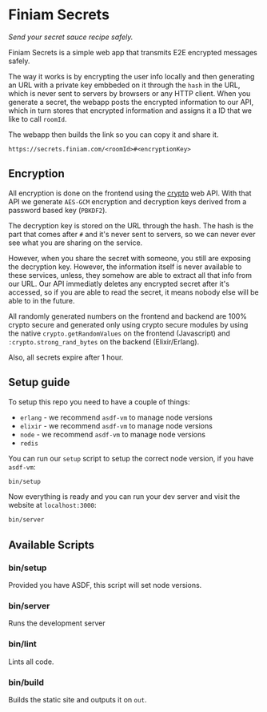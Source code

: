 # Finiam Secrets

*Send your secret sauce recipe safely.*

Finiam Secrets is a simple web app that transmits E2E encrypted messages safely.

The way it works is by encrypting the user info locally and then generating an URL with a private key embbeded on it through the `hash` in the URL, which is never sent to servers by browsers or any HTTP client. When you generate a secret, the webapp posts the encrypted information to our API, which in turn stores that encrypted information and assigns it a ID that we like to call `roomId`.

The webapp then builds the link so you can copy it and share it.

```
https://secrets.finiam.com/<roomId>#<encryptionKey>
```

## Encryption

All encryption is done on the frontend using the [crypto](https://developer.mozilla.org/en-US/docs/Web/API/Crypto) web API. With that API we generate `AES-GCM` encryption and decryption keys derived from a password based key (`PBKDF2`).

The decryption key is stored on the URL through the hash. The hash is the part that comes after `#` and it's never sent to servers, so we can never ever see what you are sharing on the service.

However, when you share the secret with someone, you still are exposing the decryption key. However, the information itself is never available to these services, unless, they somehow are able to extract all that info from our URL. Our API immediatly deletes any encrypted secret after it's accessed, so if you are able to read the secret, it means nobody else will be able to in the future.

All randomly generated numbers on the frontend and backend are 100% crypto secure and generated only using crypto secure modules by using the native `crypto.getRandomValues` on the frontend (Javascript) and `:crypto.strong_rand_bytes` on the backend (Elixir/Erlang).

Also, all secrets expire after 1 hour.

## Setup guide

To setup this repo you need to have a couple of things:
- `erlang` - we recommend `asdf-vm` to manage node versions
- `elixir` - we recommend `asdf-vm` to manage node versions
- `node` - we recommend `asdf-vm` to manage node versions
- `redis`

You can run our `setup` script to setup the correct node version, if you have `asdf-vm`:
```bash
bin/setup
```

Now everything is ready and you can run your dev server and visit the website at `localhost:3000`:
```bash
bin/server
```

## Available Scripts

### bin/setup

Provided you have ASDF, this script will set node versions.

### bin/server

Runs the development server

### bin/lint

Lints all code.

### bin/build

Builds the static site and outputs it on `out`.
